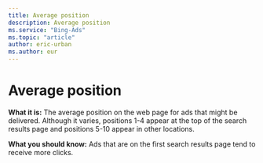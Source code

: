 ```yaml
---
title: Average position
description: Average position
ms.service: "Bing-Ads"
ms.topic: "article"
author: eric-urban
ms.author: eur
---
```


# Average position

**What it is:** The average position on the web page for ads that might be delivered. Although it varies, positions 1-4 appear at the top of the search results page and positions 5-10 appear in other locations.

**What you should know:** Ads that are on the first search results page tend to receive more clicks.


